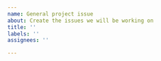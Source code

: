 ```yaml
---
name: General project issue
about: Create the issues we will be working on
title: ''
labels: ''
assignees: ''

---
```



